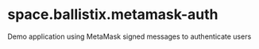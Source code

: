 # space.ballistix.metamask-auth
Demo application using MetaMask signed messages to authenticate users
